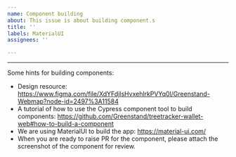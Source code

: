 ```yaml
---
name: Component building
about: This issue is about building component.s
title: ''
labels: MaterialUI
assignees: ''

---
```


---
Some hints for building components:

* Design resource: https://www.figma.com/file/XdYFdjlsHvxehlrkPVYq0l/Greenstand-Webmap?node-id=2497%3A11584
* A tutorial of how to use the Cypress component tool to build components: 
  https://github.com/Greenstand/treetracker-wallet-web#how-to-build-a-component
* We are using MaterialUI to build the app: https://material-ui.com/
* When you are ready to raise PR for the component, please attach the screenshot of the component for review.

